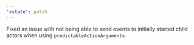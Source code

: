 ```yaml
---
'xstate': patch
---
```


Fixed an issue with not being able to send events to initially started child actors when using `predictableActionArguments`.
